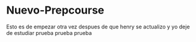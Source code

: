 # Nuevo-Prepcourse
Esto es de empezar otra vez despues de que henry se actualizo y yo deje de estudiar
prueba prueba prueba 